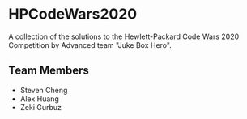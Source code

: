 # HPCodeWars2020
A collection of the solutions to the Hewlett-Packard Code Wars 2020 Competition by Advanced team "Juke Box Hero".
## Team Members
- Steven Cheng
- Alex Huang
- Zeki Gurbuz
